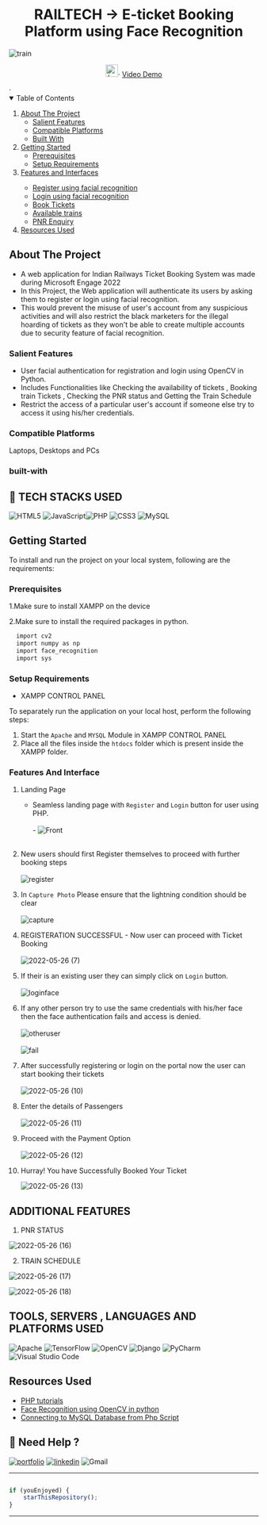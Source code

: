 <h1 align="center"> RAILTECH -> E-ticket Booking Platform using Face Recognition   
</h1>
<p align="center">
  
 ![train](https://user-images.githubusercontent.com/106253763/170776728-50b885cb-bcc7-4c7d-b72b-1ed53d1cdfc3.png)


  <p align="center">  
 <img src="https://upload.wikimedia.org/wikipedia/commons/thumb/4/44/Microsoft_logo.svg/480px-Microsoft_logo.svg.png" alt="Logo" width="25" height="25">·
 <a target="_blank" href="#">Video Demo</a>
</p>
    ·
<!-- TABLE OF CONTENTS -->
<details open="open">
  <summary>Table of Contents</summary>
  <ol>
    <li>
      <a href="#about-the-project">About The Project</a>
      <ul>
        <li><a href="#salient-features">Salient Features</a></li>
        <li><a href="#compatible-platforms">Compatible Platforms</a></li>
        <li><a href="#built-with">Built With</a></li>
      </ul>
    </li>
    <li>
      <a href="#Getting Started">Getting Started</a>
      <ul>
        <li><a href="#prerequisites">Prerequisites</a></li>
        <li><a href="#Setup Requirements">Setup Requirements</a></li>
      </ul>
    </li>
    <li><a href="#Features and Interfaces">Features and Interfaces</a></li><ul>
       <li><a href="#Register using facial recognition">Register using facial recognition</a></li>
       <li><a href="#Login using facial recognition">Login using facial recognition</a></li>
       <li><a href="#Book Tickets">Book Tickets</a></li>
       <li><a href="#Available trains">Available trains</a></li>
       <li><a href="#PNR Enquiry">PNR Enquiry</a></li>
     </ul>
    <li><a href="#resources-used">Resources Used</a></li>
  </ol>
</details>

  <!-- ABOUT THE PROJECT -->

## About The Project
* A web application for Indian Railways Ticket Booking System was made during Microsoft Engage 2022
* In this Project, the Web application will authenticate its users by asking them to register or login using facial recognition.  
* This would prevent the misuse of user's account from any suspicious activities and will also restrict the black marketers for the illegal 
  hoarding of tickets as they won't be able to create multiple accounts due to security feature of facial recognition. 
  

### Salient Features
* User facial authentication for registration and login using OpenCV in Python.
* Includes Functionalities like Checking the availability of tickets , Booking train Tickets , Checking the PNR status and  Getting the Train Schedule  
* Restrict the access of a particular user's account if someone else try to access it using his/her credentials.

### Compatible Platforms
Laptops, Desktops and PCs

### built-with

  ## 🔗 TECH STACKS USED
![HTML5](https://img.shields.io/badge/html5-%23E34F26.svg?style=for-the-badge&logo=html5&logoColor=white)
![JavaScript](https://img.shields.io/badge/javascript-%23323330.svg?style=for-the-badge&logo=javascript&logoColor=%23F7DF1E)![PHP](https://img.shields.io/badge/php-%23777BB4.svg?style=for-the-badge&logo=php&logoColor=white)
![CSS3](https://img.shields.io/badge/css3-%231572B6.svg?style=for-the-badge&logo=css3&logoColor=white)
![MySQL](https://img.shields.io/badge/mysql-%2300f.svg?style=for-the-badge&logo=mysql&logoColor=white)



<!-- INSTALLATIONS -->

## Getting Started
To install and run the project on your local system, following are the requirements:
### Prerequisites

1.Make sure to install XAMPP on the device

2.Make sure to install the required packages in python. 
```sh
  import cv2
  import numpy as np
  import face_recognition
  import sys
```
### Setup Requirements

* XAMPP CONTROL PANEL 

To separately run the application on your local host, perform the following steps:

1. Start the `Apache` and `MYSQL` Module in XAMPP CONTROL PANEL
2. Place all the files inside the `htdocs` folder which is present inside the XAMPP folder.



### Features And Interface


1. Landing Page 
   - Seamless landing page with `Register` and `Login` button for user using PHP.<br />
    <br />-
    ![Front](https://user-images.githubusercontent.com/106253763/170714568-b5af49c0-8608-48d9-8fc9-ff4ef4d687c8.png)
   <br>
     
 2.  New users should first Register themselves to proceed with further booking steps<br>
     <br>
      ![register](https://user-images.githubusercontent.com/106253763/170767207-07d3608e-aec7-4de1-879b-45d357aaad46.png)
     <br>

 3.  In `Capture Photo` Please ensure that the lightning condition should be clear<br>
     <br>
   ![capture](https://user-images.githubusercontent.com/106253763/170767507-d51f9297-f6e7-4656-87dc-14944731e90c.png)
    <br>

 4. REGISTERATION SUCCESSFUL - Now user can proceed with Ticket Booking<br>
     <br>
    ![2022-05-26 (7)](https://user-images.githubusercontent.com/106253763/170720177-e9426ec3-860a-4410-8b9f-93d1edbc6b94.png)
     <br>   
    
5.  If their is an existing user they can simply click on `Login` button.<br>
     <br>
     ![loginface](https://user-images.githubusercontent.com/106253763/170768973-995afc79-363b-4bdd-a5ee-ac87d46bb142.png)
     <br>
6.  If any other person try to use the same credentials with his/her face then the face authentication fails and access is denied.<br>
     <br>
     ![otheruser](https://user-images.githubusercontent.com/106253763/170769602-9b54ef19-8325-474b-b712-6d75b4513d4c.png)<br>
      <br>
      ![fail](https://user-images.githubusercontent.com/106253763/170769834-c7d33861-1a3b-4ec8-8906-ec307ea9d475.png)
      <br>
7.  After successfully registering or login on the portal now the user can start booking their tickets<br>
      <br>
    ![2022-05-26 (10)](https://user-images.githubusercontent.com/106253763/170771126-209326ca-62bc-4efc-acfb-f605d66174f1.png)
      <br>
8. Enter the details of Passengers<br>
      <br>
     ![2022-05-26 (11)](https://user-images.githubusercontent.com/106253763/170771300-429c1425-d6db-4536-a5d6-8022cc672418.png)
      <br>
9. Proceed with the Payment Option<br>
    <br>
   ![2022-05-26 (12)](https://user-images.githubusercontent.com/106253763/170771415-64e17e30-2201-4962-bef8-16871f6ad8d6.png)
    <br>
10. Hurray! You have Successfully Booked Your Ticket<br>

     ![2022-05-26 (13)](https://user-images.githubusercontent.com/106253763/170771615-f7646fdf-f843-4140-b79e-e2b6b83f1512.png)
     <br>
     
 ## ADDITIONAL FEATURES 
 
  1. PNR STATUS 

   ![2022-05-26 (16)](https://user-images.githubusercontent.com/106253763/170772532-72411982-3022-48b1-a7cd-7f0215684014.png)
   
   
  2. TRAIN SCHEDULE

     
![2022-05-26 (17)](https://user-images.githubusercontent.com/106253763/170772755-0b76dbf3-9f71-48d6-8e0b-15b01bf148d0.png)

![2022-05-26 (18)](https://user-images.githubusercontent.com/106253763/170772798-91c4fbd9-e4a2-4812-8dd7-301e3f034220.png)


## TOOLS, SERVERS , LANGUAGES AND PLATFORMS USED

![Apache](https://img.shields.io/badge/apache-%23D42029.svg?style=for-the-badge&logo=apache&logoColor=white)
![TensorFlow](https://img.shields.io/badge/TensorFlow-%23FF6F00.svg?style=for-the-badge&logo=TensorFlow&logoColor=white)
![OpenCV](https://img.shields.io/badge/opencv-%23white.svg?style=for-the-badge&logo=opencv&logoColor=white)
![Django](https://img.shields.io/badge/django-%23092E20.svg?style=for-the-badge&logo=django&logoColor=white)
![PyCharm](https://img.shields.io/badge/pycharm-143?style=for-the-badge&logo=pycharm&logoColor=black&color=black&labelColor=green)
![Visual Studio Code](https://img.shields.io/badge/Visual%20Studio%20Code-0078d7.svg?style=for-the-badge&logo=visual-studio-code&logoColor=white)


<!-- ACKNOWLEDGEMENTS -->

## Resources Used

* [PHP tutorials](https://www.w3schools.com/php/)
* [Face Recognition using OpenCV in python](https://www.youtube.com/watch?v=sz25xxF_AVE)
* [Connecting to MySQL Database from Php Script](https://www.youtube.com/watch?v=R1djM9B0ay0)

## 🔗 Need Help ?
[![portfolio](https://img.shields.io/badge/my_portfolio-000?style=for-the-badge&logo=ko-fi&logoColor=white)](file:///C:/Users/Lenovo/Desktop/MYPROJECT/MICROSOFT%20_%20ENGAGE%20_%20FILE/MYPROJECT/My%20Portfolio.html)
[![linkedin](https://img.shields.io/badge/linkedin-0A66C2?style=for-the-badge&logo=linkedin&logoColor=white)](https://www.linkedin.com/in/shruti-srivastava-53471320b/)
![Gmail](https://img.shields.io/badge/Gmail-D14836?style=for-the-badge&logo=gmail&logoColor=white)

---------

```javascript

if (youEnjoyed) {
    starThisRepository();
}

```

-----------

